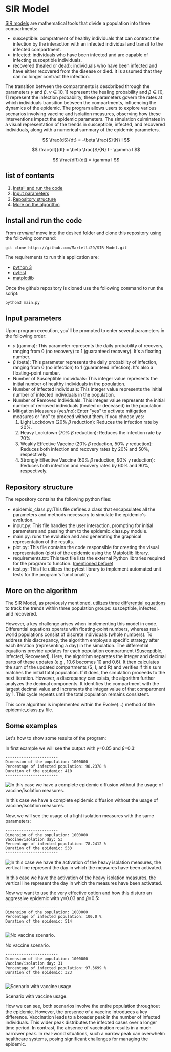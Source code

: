 # SIR Model

[SIR models](https://en.wikipedia.org/wiki/Compartmental_models_in_epidemiology) are mathematical tools that divide a population into three compartments:

- susceptible: compratment of healthy individuals that can contract the infection by the interaction with an infected individual and transit to the infected compartment.
- infected: individuals who have been infected and are capable of infecting susceptible individuals.
- recovered (healed or dead): individuals who have been infected and have either recovered from the disease or died. It is assumed that they can no longer contract the infection.

The transition between the compartments is descbribed through the parameters $\gamma$ and $\beta$.
$\gamma \in ]0,1]$ represent the healing probability and $\beta \in [0,1]$ represent the infection probability, these parameters govern the rates at which individuals transition between the compartments, influencing the dynamics of the epidemic.
The program allows users to explore various scenarios involving vaccine and isolation measures, observing how these interventions impact the epidemic parameters. The simulation culminates in a visual representation of the trends in susceptible, infected, and recovered individuals, along with a numerical summary of the epidemic parameters.

$$
\frac{dS}{dt} = -\beta \frac{S}{N} I
$$

$$
\frac{dI}{dt} = \beta \frac{S}{N} I - \gamma I
$$

$$
\frac{dR}{dt} = \gamma I
$$

## list of contents

1. [Install and run the code](https://github.com/Martelli29/SIR-Model#Install-and-run-the-code)
2. [Input parameters](https://github.com/Martelli29/SIR-Model#Input-parameters)
3. [Repository structure](https://github.com/Martelli29/SIR-Model#Repository-structure)
4. [More on the algorithm](https://github.com/Martelli29/SIR-Model#More-on-the-algorithm)

## Install and run the code

From _terminal_ move into the desired folder and clone this repository using the following command:

```shell
git clone https://github.com/Martelli29/SIR-Model.git
```

The requirements to run this application are:

- [python 3](https://www.python.org)
- [pytest](https://docs.pytest.org)
- [matplotlib](https://matplotlib.org)

Once the github repository is cloned use the following command to run the script:

```shell
python3 main.py
```

## Input parameters

Upon program execution, you'll be prompted to enter several parameters in the following order:

- $\gamma$ (gamma): This parameter represents the daily probability of recovery, ranging from 0 (no recovery) to 1 (guaranteed recovery). It's a floating number.
- $\beta$ (beta): This parameter represents the daily probability of infection, ranging from 0 (no infection) to 1 (guaranteed infection). It's also a floating-point number.
- Number of Susceptible individuals: This integer value represents the initial number of healthy individuals in the population.
- Number of Infected individuals: This integer value represents the initial number of infected individuals in the population.
- Number of Removed Individuals: This integer value represents the initial number of removed individuals (healed or deceased) in the population.
- Mitigation Measures (yes/no): Enter "yes" to activate mitigation measures or "no" to proceed without them.
    if you choose yes:
    1. Light Lockdown (20% $\beta$ reduction): Reduces the infection rate by 20%.
    2. Heavy Lockdown (70% $\beta$ reduction): Reduces the infection rate by 70%.
    3. Weakly Effective Vaccine (20% $\beta$ reduction, 50% $\gamma$ reduction): Reduces both infection and recovery rates by 20% and 50%, respectively.
    4. Strongly Effective Vaccine (60% $\beta$ reduction, 90% $\gamma$ reduction): Reduces both infection and recovery rates by 60% and 90%, respectively.

## Repository structure

The repository contains the following python files:

- epidemic_class.py:This file defines a class that encapsulates all the parameters and methods necessary to simulate the epidemic's evolution.
- input.py: This file handles the user interaction, prompting for initial parameters and passing them to the epidemic_class.py module.
- main.py: runs the evolution and and generating the graphical representation of the results.
- plot.py: This file contains the code responsible for creating the visual representation (plot) of the epidemic using the Matplotlib library.
- requirements.txt: This text file lists the external Python libraries required for the program to function. ([mentioned before](https://github.com/Martelli29/SIR-Model#Install-and-run-the-code))
- test.py: This file utilizes the pytest library to implement automated unit tests for the program's functionality.

## More on the algorithm

The SIR Model, as previously mentioned, utilizes three [differential equations](https://github.com/Martelli29/SIR-Model) to track the trends within three population groups: susceptible, infected, and recovered.

However, a key challenge arises when implementing this model in code. Differential equations operate with floating-point numbers, whereas real-world populations consist of discrete individuals (whole numbers).
To address this discrepancy, the algorithm employs a specific strategy after each iteration (representing a day) in the simulation. The differential equations provide updates for each population compartment (Susceptible, Infected, Recovered). Here, the algorithm separates the integer and decimal parts of these updates (e.g., 10.6 becomes 10 and 0.6). It then calculates the sum of the updated compartments (S, I, and R) and verifies if this sum matches the initial total population. If it does, the simulation proceeds to the next iteration. However, a discrepancy can exists, the algorithm further analyzes the decimal components. It identifies the compartment with the largest decimal value and increments the integer value of that compartment by 1. This cycle repeats until the total population remains consistent.

This core algorithm is implemented within the Evolve(...) method of the epidemic_class.py file.

## Some examples

Let's how to show some results of the program:

In first example we will see the output with $\gamma$=0.05 and $\beta$=0.3:

```shell
-----------------------
Dimension of the population: 1000000
Percentage of infected population: 98.2378 %
Duration of the epidemic: 410
-----------------------
```

![In this case we have a complete epidemic diffusion without the usage of vaccine/isolation measures.](/Images/SimpleNoVaccineCase.png)

In this case we have a complete epidemic diffusion without the usage of vaccine/isolation measures.

Now, we will see the usage of a light isolation measures with the same parameters:

```shell
-----------------------
Dimension of the population: 1000000
Vaccine/isolation day: 53
Percentage of infected population: 78.2412 %
Duration of the epidemic: 533
-----------------------
```

![In this case we have the activation of the heavy isolation measures, the vertical line represent the day in which the measures have been activated.](/Images/IsolationCase.png)

In this case we have the activation of the heavy isolation measures, the vertical line represent the day in which the measures have been activated.

Now we want to use the very effective option and how this disturb an aggressive epidemic with $\gamma$=0.03 and $\beta$=0.5:

```shell
-----------------------
Dimension of the population: 1000000
Percentage of infected population: 100.0 %
Duration of the epidemic: 514
-----------------------
```

![No vaccine scenario.](/Images/HeavyScenarioNoVaccine.png)

No vaccine scenario.

```shell
-----------------------
Dimension of the population: 1000000
Vaccine/isolation day: 31
Percentage of infected population: 97.3699 %
Duration of the epidemic: 323
-----------------------
```

![Scenario with vaccine usage.](/Images/HeavyScenarioWithVaccine.png)

Scenario with vaccine usage.

How we can see, both scenarios involve the entire population throughout the epidemic. However, the presence of a vaccine introduces a key difference. Vaccination leads to a broader peak in the number of infected individuals. This wider peak distributes the infected cases over a longer time period.
In contrast, the absence of vaccination results in a much narrower peak. In real-world situations, such a narrow peak can overwhelm healthcare systems, posing significant challenges for managing the epidemic.
